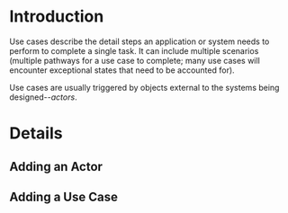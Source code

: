 # Introduction #

Use cases describe the detail steps an application or system needs to perform to complete a single task.  It can include multiple scenarios (multiple pathways for a use case to complete; many use cases will encounter exceptional states that need to be accounted for).

Use cases are usually triggered by objects external to the systems being designed--_actors_.

# Details #

## Adding an Actor ##
## Adding a Use Case ##